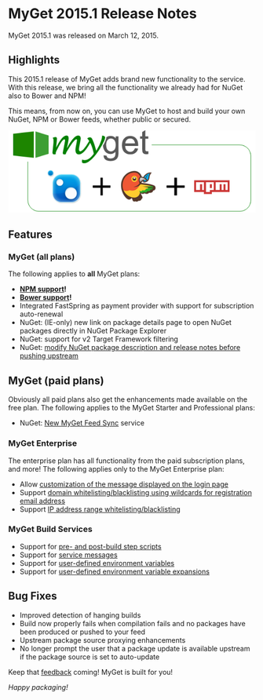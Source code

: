 # MyGet 2015.1 Release Notes

MyGet 2015.1 was released on March 12, 2015.

## Highlights

This 2015.1 release of MyGet adds brand new functionality to the service. With this release, we bring all the functionality we already had for NuGet also to Bower and NPM!

This means, from now on, you can use MyGet to host and build your own NuGet, NPM or Bower feeds, whether public or secured.

<a href="https://www.myget.org"><img src="assets/myget-2.0-highlights2.png" alt="MyGet 2015.1 Highlights" /></a>

## Features

### MyGet (all plans)

The following applies to **all** MyGet plans:

* **[NPM support](../reference/myget-npm-support)!**
* **[Bower support](../reference/myget-bower-support)!**
* Integrated FastSpring as payment provider with support for subscription auto-renewal
* NuGet: (IE-only) new link on package details page to open NuGet packages directly in NuGet Package Explorer
* NuGet: support for v2 Target Framework filtering
* NuGet: [modify NuGet package description and release notes before pushing upstream](http://blog.myget.org/post/2015/01/13/modify-nuget-package-description-and-release-notes-before-pushing-upstream.aspx)

## MyGet (paid plans)

Obviously all paid plans also get the enhancements made available on the free plan.
The following applies to the MyGet Starter and Professional plans:

* NuGet: [New MyGet Feed Sync](../reference/feed-sync) service

### MyGet Enterprise

The enterprise plan has all functionality from the paid subscription plans, and more!
The following applies only to the MyGet Enterprise plan:

* Allow [customization of the message displayed on the login page](../reference/myget-enterprise#Login_page)
* Support [domain whitelisting/blacklisting using wildcards for registration email address](../reference/myget-enterprise#Registration)
* Support [IP address range whitelisting/blacklisting](../reference/myget-enterprise#IP_security)

### MyGet Build Services
* Support for [pre- and post-build step scripts](../reference/build-services#Pre-_and_post-build_steps)
* Support for [service messages](../reference/build-services#Service_Messages)
* Support for [user-defined environment variables](../reference/build-services#User-defined_environment_variables)
* Support for [user-defined environment variable expansions](../reference/build-services#User-defined_environment_variable_expansions)

## Bug Fixes
* Improved detection of hanging builds
* Build now properly fails when compilation fails and no packages have been produced or pushed to your feed
* Upstream package source proxying enhancements
* No longer prompt the user that a package update is available upstream if the package source is set to auto-update

Keep that [feedback](http://myget.uservoice.com/) coming! MyGet is built for you!

_Happy packaging!_